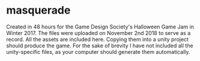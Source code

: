 # masquerade
Created in 48 hours for the Game Design Society's Halloween Game Jam in Winter 2017. The files were uploaded on November 2nd 2018 to serve as a record. All the assets are included here. Copying them into a unity project should produce the game. For the sake of brevity I have not included all the unity-specific files, as your computer should generate them automatically.
